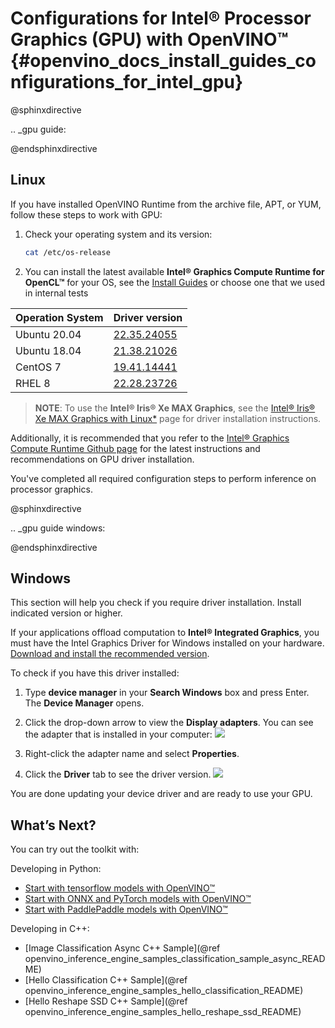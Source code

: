 # Configurations for Intel® Processor Graphics (GPU) with OpenVINO™ {#openvino_docs_install_guides_configurations_for_intel_gpu}


@sphinxdirective

.. _gpu guide:

@endsphinxdirective



## Linux

If you have installed OpenVINO Runtime from the archive file, APT, or YUM, follow these steps to work with GPU:

1. Check your operating system and its version: 
   ```sh 
   cat /etc/os-release
   ```

2. You can install the latest available **Intel® Graphics Compute Runtime for OpenCL™** for your OS, see the [Install Guides](https://dgpu-docs.intel.com/installation-guides/index.html) or choose one that we used in internal tests

Operation System | Driver version
--- |-------------------------
Ubuntu 20.04 | [22.35.24055](https://github.com/intel/compute-runtime/releases/tag/22.28.23726)  
Ubuntu 18.04 | [21.38.21026](https://github.com/intel/compute-runtime/releases/tag/22.28.23726)  
CentOS 7 | [19.41.14441](https://github.com/intel/compute-runtime/releases/tag/22.28.23726)  
RHEL 8 | [22.28.23726](https://github.com/intel/compute-runtime/releases/tag/22.28.23726)                     

> **NOTE**: To use the **Intel® Iris® Xe MAX Graphics**, see the [Intel® Iris® Xe MAX Graphics with Linux*](https://dgpu-docs.intel.com/devices/iris-xe-max-graphics/index.html) page for driver installation instructions.

Additionally, it is recommended that you refer to the [Intel® Graphics Compute Runtime Github page](https://github.com/intel/compute-runtime/) for the latest instructions and recommendations on GPU driver installation.

You've completed all required configuration steps to perform inference on processor graphics.

@sphinxdirective

.. _gpu guide windows:

@endsphinxdirective

## Windows

This section will help you check if you require driver installation. Install indicated version or higher.

If your applications offload computation to **Intel® Integrated Graphics**, you must have the Intel Graphics Driver for Windows installed on your hardware.
[Download and install the recommended version](https://downloadcenter.intel.com/download/30079/Intel-Graphics-Windows-10-DCH-Drivers). 

To check if you have this driver installed:

1. Type **device manager** in your **Search Windows** box and press Enter. The **Device Manager** opens.

2. Click the drop-down arrow to view the **Display adapters**. You can see the adapter that is installed in your computer:
   ![](../img/DeviceManager.PNG)

3. Right-click the adapter name and select **Properties**.

4. Click the **Driver** tab to see the driver version. 
   ![](../img/DeviceDriverVersion.PNG)

You are done updating your device driver and are ready to use your GPU.
## What’s Next?

You can try out the toolkit with:

Developing in Python:
   * [Start with tensorflow models with OpenVINO™](https://docs.openvino.ai/latest/notebooks/101-tensorflow-to-openvino-with-output.html)
   * [Start with ONNX and PyTorch models with OpenVINO™](https://docs.openvino.ai/latest/notebooks/102-pytorch-onnx-to-openvino-with-output.html)
   * [Start with PaddlePaddle models with OpenVINO™](https://docs.openvino.ai/latest/notebooks/103-paddle-onnx-to-openvino-classification-with-output.html)

Developing in C++:
   * [Image Classification Async C++ Sample](@ref openvino_inference_engine_samples_classification_sample_async_README)
   * [Hello Classification C++ Sample](@ref openvino_inference_engine_samples_hello_classification_README)
   * [Hello Reshape SSD C++ Sample](@ref openvino_inference_engine_samples_hello_reshape_ssd_README)

